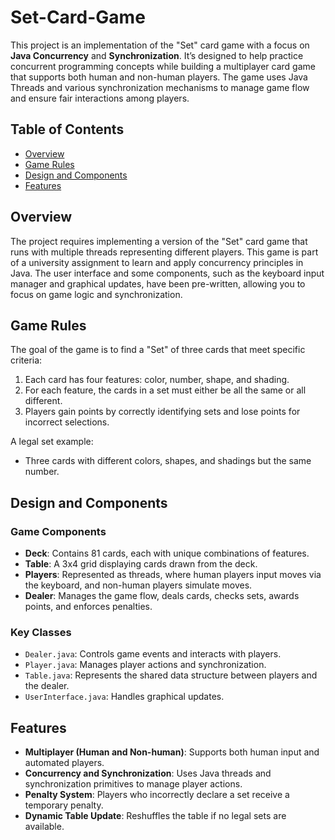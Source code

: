# Set-Card-Game
This project is an implementation of the "Set" card game with a focus on **Java Concurrency** and **Synchronization**. It’s designed to help practice concurrent programming concepts while building a multiplayer card game that supports both human and non-human players. The game uses Java Threads and various synchronization mechanisms to manage game flow and ensure fair interactions among players.

## Table of Contents
- [Overview](#overview)
- [Game Rules](#game-rules)
- [Design and Components](#design-and-components)
- [Features](#features)

## Overview
The project requires implementing a version of the "Set" card game that runs with multiple threads representing different players. This game is part of a university assignment to learn and apply concurrency principles in Java. The user interface and some components, such as the keyboard input manager and graphical updates, have been pre-written, allowing you to focus on game logic and synchronization.

## Game Rules
The goal of the game is to find a "Set" of three cards that meet specific criteria:
1. Each card has four features: color, number, shape, and shading.
2. For each feature, the cards in a set must either be all the same or all different.
3. Players gain points by correctly identifying sets and lose points for incorrect selections.

A legal set example:
- Three cards with different colors, shapes, and shadings but the same number.

## Design and Components

### Game Components
- **Deck**: Contains 81 cards, each with unique combinations of features.
- **Table**: A 3x4 grid displaying cards drawn from the deck.
- **Players**: Represented as threads, where human players input moves via the keyboard, and non-human players simulate moves.
- **Dealer**: Manages the game flow, deals cards, checks sets, awards points, and enforces penalties.

### Key Classes
- `Dealer.java`: Controls game events and interacts with players.
- `Player.java`: Manages player actions and synchronization.
- `Table.java`: Represents the shared data structure between players and the dealer.
- `UserInterface.java`: Handles graphical updates.
## Features
- **Multiplayer (Human and Non-human)**: Supports both human input and automated players.
- **Concurrency and Synchronization**: Uses Java threads and synchronization primitives to manage player actions.
- **Penalty System**: Players who incorrectly declare a set receive a temporary penalty.
- **Dynamic Table Update**: Reshuffles the table if no legal sets are available.

